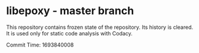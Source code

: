 # libepoxy - master branch

This repository contains frozen state of the repository.
Its history is cleared. It is used only for static code
analysis with Codacy.

Commit Time: 1693840008